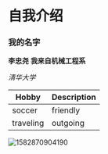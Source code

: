 # 自我介绍

### 我的名字

 **李忠尧**
 	**我来自机械工程系**

*清华大学*

| Hobby | Description |
| ----------- | ----------- |
| soccer | friendly |
| traveling | outgoing |

![1582870904190](C:\Users\Leo尧\AppData\Roaming\Typora\typora-user-images\1582870904190.png)

 

